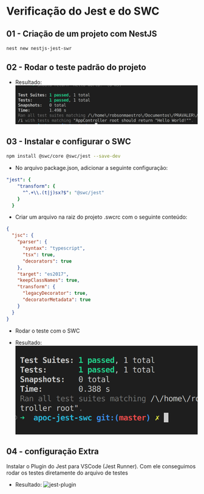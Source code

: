 # Verificação do Jest e do SWC

## 01 - Criação de um projeto com NestJS

``` bash
nest new nestjs-jest-swr
```

## 02 - Rodar o teste padrão do projeto

- Resultado:
  ![Jest](/assets/images/jest.png)

## 03 - Instalar e configurar o SWC

``` bash
npm install @swc/core @swc/jest --save-dev
```

- No arquivo package.json, adicionar a seguinte configuração:

```  yaml
"jest": {
    "transform": {
      "^.+\\.(t|j)sx?$": "@swc/jest"
    }
  }
```

- Criar um arquivo na raiz do projeto .swcrc com o seguinte conteúdo:

``` json
{
  "jsc": {
    "parser": {
      "syntax": "typescript",
      "tsx": true,
      "decorators": true
    },
    "target": "es2017",
    "keepClassNames": true,
    "transform": {
      "legacyDecorator": true,
      "decoratorMetadata": true
    }
  }
}

```

- Rodar o teste com o SWC

- Resultado:
  ![swc](/assets/images/swc.png)

## 04 - configuração Extra

Instalar o Plugin do Jest para VSCode (Jest Runner). Com ele conseguimos rodar os testes diretamente do arquivo de testes

- Resultado:
  ![jest-plugin](/assets/images/jest-plugin.png)
